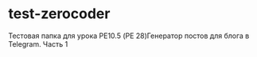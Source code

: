 # test-zerocoder
Тестовая папка для урока PE10.5 (РЕ 28)Генератор постов для блога в Telegram. Часть 1

